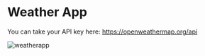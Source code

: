 # Weather App
You can take your API key here: https://openweathermap.org/api

![weatherapp](https://github.com/user-attachments/assets/fe9f72d9-7024-425a-88eb-64af983d5437)
